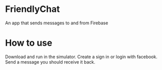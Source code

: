 # FriendlyChat
An app that sends messages to and from Firebase

# How to use
Download and run in the simulator.
Create a sign in or login with facebook.
Send a message you should receive it back.
